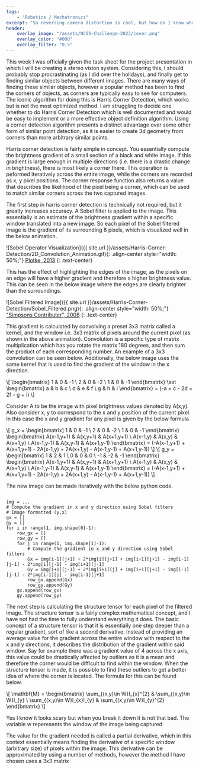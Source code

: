 ```yaml
---
tags: 
    - "Robotics / Mechatronics"
excerpt: "So reversing camera distortion is cool, but how do I know what points to triangulate?"
header:
    overlay_image: "/assets/NCSS-Challenge-2023/cover.png"
    overlay_color: "#000"
    overlay_filter: "0.5"
---
```


This week I was officially given the task sheet for the project presentation in which I will be creating a stereo vision system. Considering this, I should probably stop procrastinating (as I did over the holidays), and finally get to finding similar objects between different images. There are many ways of finding these similar objects, however a popular method has been to find the corners of objects, as corners are typically easy to see for computers. The iconic algorithm for doing this is Harris Corner Detection, which works but is not the most optimized method. I am struggling to decide one whether to do Harris Corner Detection which is well documented and would be easy to implement or a more effective object definition algorithm. Using a corner detection algorithm presents a distinct advantage over some other form of similar point detection, as it is easier to create 3d geometry from corners than more arbitrary similar points.

Harris corner detection is fairly simple in concept. You essentially compute the brightness gradient of a small section of a black and white image. If this gradient is large enough in multiple directions (i.e. there is a drastic change in brightness), there is most likely a corner there. This operation is peformed iteratively across the entire image, while the corners are recorded as x, y pixel positions. The corner response function also returns a value that describes the likelihood of the pixel being a corner, which can be used to match similar corners across the two captured images.

The first step in harris corner detection is technically not required, but it greatly increases accuracy. A Sobel filter is applied to the image. This essentially is an estimate of the brightness gradient within a specific window translated into a new image. So each pixel of the Sobel filtered image is the gradient of its surrounding 8 pixels, which is visualized well in the below animation.

![Sobel Operator Visualization]({{ site.url }}/assets/Harris-Corner-Detection/2D_Convolution_Animation.gif){: .align-center style="width: 50%;"}
[Plotke, 2013](https://en.wikipedia.org/wiki/Kernel_(image_processing)#/media/File:2D_Convolution_Animation.gif)
{: .text-center}

This has the effect of highlighting the edges of the image, as the pixels on an edge will have a higher gradient and therefore a higher brightness value. This can be seen in the below image where the edges are clearly brighter than the surroundings.

![Sobel Filtered Image]({{ site.url }}/assets/Harris-Corner-Detection/Sobel_Filtered.png){: .align-center style="width: 50%;"}
["Simpsons Contributer", 2008](https://en.wikipedia.org/wiki/Sobel_operator#/media/File:Valve_sobel_(3).PNG)
{: .text-center}

This gradient is calculated by convolving a preset 3x3 matrix called a kernel, and the window i.e. 3x3 matrix of pixels around the current pixel (as shown in the above animation). Convolution is a specific type of matrix multiplication which has you rotate the matrix 180 degrees, and then sum the product of each corresponding number. An example of a 3x3 convolution can be seen below. Additionally, the below image uses the same kernel that is used to find the gradient of the window in the x direction.

\\[
\begin{bmatrix}
1 & 0 & -1 \\
2 & 0 & -2 \\
1 & 0 & -1
\end{bmatrix}
\ast
\begin{bmatrix}
a & b & c \\
d & e & f \\
g & h & i
\end{bmatrix} 
= (-a + c - 2d + 2f - g + i)
\\]

Consider A to be the image with pixel brightness values denoted by A(x,y). Also consider x, y to correspond to the x and y position of the current pixel. In this case the x and y gradient for any pixel is given by the below formula

\\[
g_x = \begin[bmatrix]
1 & 0 & -1 \\
2 & 0 & -2 \\
1 & 0 & -1
\end{bmatrix}
\begin{bmatrix}
A(x-1,y+1) & A(x,y+1) & A(x+1,y+1) \\
A(x-1,y) & A(x,y) & A(x+1,y) \\
A(x-1,y-1) & A(x,y-1) & A(x+1,y-1)
\end{bmatrix} 
= (-A(x-1,y+1) + A(x+1,y+1) - 2A(x-1,y) + 2A(x+1,y) - A(x-1,y-1) + A(x+1,y-1))
\\]
\\[
g_y = \begin[bmatrix]
1 & 2 & 1 \\
0 & 0 & 0 \\
-1 & -2 & -1
\end{bmatrix}
\begin{bmatrix}
A(x-1,y+1) & A(x,y+1) & A(x+1,y+1) \\
A(x-1,y) & A(x,y) & A(x+1,y) \\
A(x-1,y-1) & A(x,y-1) & A(x+1,y-1)
\end{bmatrix} 
= (-A(x-1,y+1) + A(x+1,y+1) - 2A(x-1,y) + 2A(x+1,y) - A(x-1,y-1) + A(x+1,y-1))
\\]

The new image can be made iteratively with the below python code.

<pre><code class="language-python hljs" style="white-space: pre-wrap;">
img = ...
# Compute the gradient in x and y direction using Sobel filters
# Image formatted (y,x)
gx = []
gy = []
for i in range(1, img.shape[0]-1):
    row_gx = []
    row_gy = []
    for j in range(1, img.shape[1]-1):
        # Compute the gradient in x and y direction using Sobel filters
        Gx = img[i-1][j+1] + 2*img[i][j+1] + img[i+1][j+1] - img[i-1][j-1] - 2*img[i][j-1] - img[i+1][j-1] 
        Gy = img[i+1][j-1] + 2*img[i+1][j] + img[i+1][j+1] - img[i-1][j-1] - 2*img[i-1][j] - img[i-1][j+1]
        row_gx.append(Gx)
        row_gy.append(Gy)
    gx.append(row_gx)
    gy.append(row_gy)
</code></pre>

The next step is calculating the structure tensor for each pixel of the filtered image. The structure tensor is a fairly complex mathematical concept, and I have not had the time to fully understand everything it does. The basic concept of a structure tensor is that it is essentially one step deeper than a regular gradient, sort of like a second derivative. Instead of providing an average value for the gradient across the entire window with respect to the x and y directions, it describes the distribution of the gradient within said window. Say for example there was a gradient value of 4 across the x axis, this value could be drastically affected by outliers as it is a mean and therefore the corner would be difficult to find within the window. When the structure tensor is made, it is possible to find these outliers to get a better idea of where the corner is located. The formula for this can be found below.

\\[
\mathbf{M} = \begin{bmatrix} \sum_{(x,y)\in W}I_{x}^{2} & \sum_{(x,y)\in W}I_{y} \\ \sum_{(x,y)\in W}I_{x}I_{y} & \sum_{(x,y)\in W}I_{y}^{2} \end{bmatrix}
\\]

Yes I know it looks scary but when you break it down it is not that bad. The variable w reperesents the window of the image being captured 


The value for the gradient needed is called a partial derivative, which in this context essentially means finding the derivative of a specific window (arbitrary size) of pixels within the image. This derivative can be approximated by using a number of methods, however the method I have chosen uses a 3x3 matrix 
